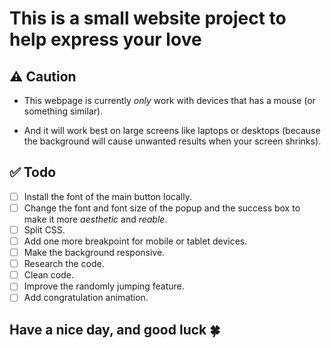 # This is a small website project to help express your love

## ⚠️ Caution

- This webpage is currently _only_ work with devices that has a mouse (or something similar).

- And it will work best on large screens like laptops or desktops (because the background will cause unwanted results when your screen shrinks).

## ✅ Todo

- [ ] Install the font of the main button locally.
- [ ] Change the font and font size of the popup and the success box to make it more _aesthetic_ and _reable_.
- [ ] Split CSS.
- [ ] Add one more breakpoint for mobile or tablet devices.
- [ ] Make the background responsive.
- [ ] Research the code.
- [ ] Clean code.
- [ ] Improve the randomly jumping feature.
- [ ] Add congratulation animation.

## Have a nice day, and good luck 🍀
